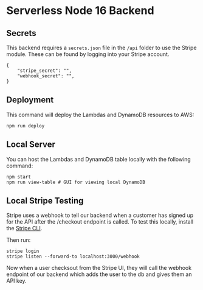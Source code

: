 # Serverless Node 16 Backend

## Secrets
This backend requires a `secrets.json` file in the `/api` folder to use the Stripe module. These can be found by logging into your Stripe account.

```
{
    "stripe_secret": "",
    "webhook_secret": "",
}
```

## Deployment
This command will deploy the Lambdas and DynamoDB resources to AWS:

```
npm run deploy
```

## Local Server

You can host the Lambdas and DynamoDB table locally with the following command:

```
npm start
npm run view-table # GUI for viewing local DynamoDB
```

## Local Stripe Testing

Stripe uses a webhook to tell our backend when a customer has signed up for the API after the /checkout endpoint is called. To test this locally, install the [Stripe CLI](https://stripe.com/docs/stripe-cli).

Then run:
```
stripe login
stripe listen --forward-to localhost:3000/webhook
```

Now when a user checksout from the Stripe UI, they will call the webhook endpoint of our backend which adds the user to the db and gives them an API key.